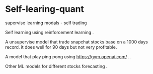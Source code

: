 # Self-learing-quant
supervise learning modals - self trading 


Self learning using reinforcement learning .

A unsupervise model that trade snapchat stocks base on a 1000 days record. it does well for 90 days but not very profitable.


A model that play ping pong using  https://gym.openai.com/ .. 

Other ML models for different stocks forecasting .

